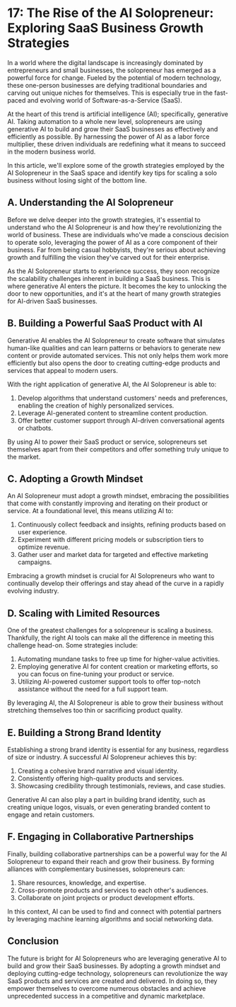# 17: The Rise of the AI Solopreneur: Exploring SaaS Business Growth Strategies

In a world where the digital landscape is increasingly dominated by entrepreneurs and small businesses, the solopreneur has emerged as a powerful force for change. Fueled by the potential of modern technology, these one-person businesses are defying traditional boundaries and carving out unique niches for themselves. This is especially true in the fast-paced and evolving world of Software-as-a-Service (SaaS). 

At the heart of this trend is artificial intelligence (AI); specifically, generative AI. Taking automation to a whole new level, solopreneurs are using generative AI to build and grow their SaaS businesses as effectively and efficiently as possible. By harnessing the power of AI as a labor force multiplier, these driven individuals are redefining what it means to succeed in the modern business world. 

In this article, we'll explore some of the growth strategies employed by the AI Solopreneur in the SaaS space and identify key tips for scaling a solo business without losing sight of the bottom line. 

## A. Understanding the AI Solopreneur

Before we delve deeper into the growth strategies, it's essential to understand who the AI Solopreneur is and how they're revolutionizing the world of business. These are individuals who've made a conscious decision to operate solo, leveraging the power of AI as a core component of their business. Far from being casual hobbyists, they're serious about achieving growth and fulfilling the vision they've carved out for their enterprise. 

As the AI Solopreneur starts to experience success, they soon recognize the scalability challenges inherent in building a SaaS business. This is where generative AI enters the picture. It becomes the key to unlocking the door to new opportunities, and it's at the heart of many growth strategies for AI-driven SaaS businesses.

## B. Building a Powerful SaaS Product with AI

Generative AI enables the AI Solopreneur to create software that simulates human-like qualities and can learn patterns or behaviors to generate new content or provide automated services. This not only helps them work more efficiently but also opens the door to creating cutting-edge products and services that appeal to modern users. 

With the right application of generative AI, the AI Solopreneur is able to:

1. Develop algorithms that understand customers' needs and preferences, enabling the creation of highly personalized services.
2. Leverage AI-generated content to streamline content production.
3. Offer better customer support through AI-driven conversational agents or chatbots.

By using AI to power their SaaS product or service, solopreneurs set themselves apart from their competitors and offer something truly unique to the market. 

## C. Adopting a Growth Mindset

An AI Solopreneur must adopt a growth mindset, embracing the possibilities that come with constantly improving and iterating on their product or service. At a foundational level, this means utilizing AI to:

1. Continuously collect feedback and insights, refining products based on user experience.
2. Experiment with different pricing models or subscription tiers to optimize revenue.
3. Gather user and market data for targeted and effective marketing campaigns.

Embracing a growth mindset is crucial for AI Solopreneurs who want to continually develop their offerings and stay ahead of the curve in a rapidly evolving industry.

## D. Scaling with Limited Resources

One of the greatest challenges for a solopreneur is scaling a business. Thankfully, the right AI tools can make all the difference in meeting this challenge head-on. Some strategies include:

1. Automating mundane tasks to free up time for higher-value activities.
2. Employing generative AI for content creation or marketing efforts, so you can focus on fine-tuning your product or service.
3. Utilizing AI-powered customer support tools to offer top-notch assistance without the need for a full support team.

By leveraging AI, the AI Solopreneur is able to grow their business without stretching themselves too thin or sacrificing product quality.

## E. Building a Strong Brand Identity

Establishing a strong brand identity is essential for any business, regardless of size or industry. A successful AI Solopreneur achieves this by:

1. Creating a cohesive brand narrative and visual identity.
2. Consistently offering high-quality products and services.
3. Showcasing credibility through testimonials, reviews, and case studies.

Generative AI can also play a part in building brand identity, such as creating unique logos, visuals, or even generating branded content to engage and retain customers.

## F. Engaging in Collaborative Partnerships

Finally, building collaborative partnerships can be a powerful way for the AI Solopreneur to expand their reach and grow their business. By forming alliances with complementary businesses, solopreneurs can:

1. Share resources, knowledge, and expertise.
2. Cross-promote products and services to each other's audiences.
3. Collaborate on joint projects or product development efforts.

In this context, AI can be used to find and connect with potential partners by leveraging machine learning algorithms and social networking data.

## Conclusion

The future is bright for AI Solopreneurs who are leveraging generative AI to build and grow their SaaS businesses. By adopting a growth mindset and deploying cutting-edge technology, solopreneurs can revolutionize the way SaaS products and services are created and delivered. In doing so, they empower themselves to overcome numerous obstacles and achieve unprecedented success in a competitive and dynamic marketplace.